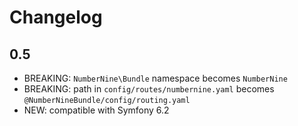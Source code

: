 # Changelog

## 0.5

* BREAKING: `NumberNine\Bundle` namespace becomes `NumberNine`
* BREAKING: path in `config/routes/numbernine.yaml` becomes `@NumberNineBundle/config/routing.yaml`
* NEW: compatible with Symfony 6.2
